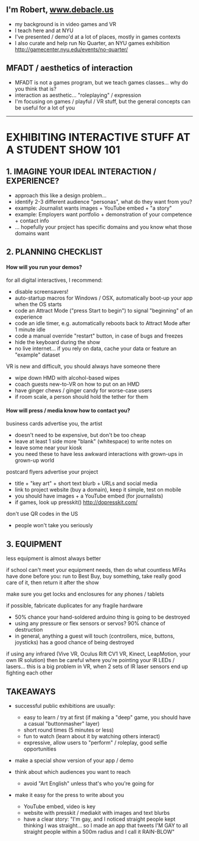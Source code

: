 ## I'm Robert, www.debacle.us
- my background is in video games and VR
- I teach here and at NYU
- I've presented / demo'd at a lot of places, mostly in games contexts
- I also curate and help run No Quarter, an NYU games exhibition http://gamecenter.nyu.edu/events/no-quarter/

## MFADT / aesthetics of interaction
- MFADT is not a games program, but we teach games classes... why do you think that is?
- interaction as aesthetic... "roleplaying" / expression
- I'm focusing on games / playful / VR stuff, but the general concepts can be useful for a lot of you

***

# EXHIBITING INTERACTIVE STUFF AT A STUDENT SHOW 101

## 1. IMAGINE YOUR IDEAL INTERACTION / EXPERIENCE?
- approach this like a design problem...
- identify 2-3 different audience "personas", what do they want from you?
- example: Journalist wants images + YouTube embed + "a story"
- example: Employers want portfolio + demonstration of your competence + contact info
- ... hopefully your project has specific domains and you know what those domains want

## 2. PLANNING CHECKLIST

#### How will you run your demos?

for all digital interactives, I recommend:
- disable screensavers!
- auto-startup macros for Windows / OSX, automatically boot-up your app when the OS starts
- code an Attract Mode ("press Start to begin") to signal "beginning" of an experience
- code an idle timer, e.g. automatically reboots back to Attract Mode after 1 minute idle
- code a manual override "restart" button, in case of bugs and freezes
- hide the keyboard during the show
- no live internet... if you rely on data, cache your data or feature an "example" dataset

VR is new and difficult, you should always have someone there
- wipe down HMD with alcohol-based wipes
- coach guests new-to-VR on how to put on an HMD
- have ginger chews / ginger candy for worse-case users
- if room scale, a person should hold the tether for them

#### How will press / media know how to contact you?

business cards advertise you, the artist
- doesn't need to be expensive, but don't be too cheap
- leave at least 1 side more "blank" (whitespace) to write notes on
- leave some near your kiosk
- you need these to have less awkward interactions with grown-ups in grown-up world

postcard flyers advertise your project
- title + "key art" + short text blurb + URLs and social media
- link to project website (buy a domain), keep it simple, test on mobile
- you should have images + a YouTube embed (for journalists)
- if games, look up presskit() http://dopresskit.com/

don't use QR codes in the US
- people won't take you seriously

## 3. EQUIPMENT

less equipment is almost always better

if school can't meet your equipment needs, then do what countless MFAs have done before you: run to Best Buy, buy something, take really good care of it, then return it after the show

make sure you get locks and enclosures for any phones / tablets

if possible, fabricate duplicates for any fragile hardware
- 50% chance your hand-soldered arduino thing is going to be destroyed
- using any pressure or flex sensors or servos? 90% chance of destruction
- in general, anything a guest will touch (controllers, mice, buttons, joysticks) has a good chance of being destroyed

if using any infrared (Vive VR, Oculus Rift CV1 VR, Kinect, LeapMotion, your own IR solution) then be careful where you're pointing your IR LEDs / lasers... this is a big problem in VR, when 2 sets of IR laser sensors end up fighting each other

## TAKEAWAYS

- successful public exhibitions are usually:
   - easy to learn / try at first (if making a "deep" game, you should have a casual "buttonmasher" layer)
   - short round times (5 minutes or less)
   - fun to watch (learn about it by watching others interact)
   - expressive, allow users to "perform" / roleplay, good selfie opportunities
   
- make a special show version of your app / demo

- think about which audiences you want to reach
   - avoid "Art English" unless that's who you're going for

- make it easy for the press to write about you
   - YouTube embed, video is key
   - website with presskit / mediakit with images and text blurbs
   - have a clear story: "I'm gay, and I noticed straight people kept thinking I was straight... so I made an app that tweets I'M GAY to all straight people within a 500m radius and I call it RAIN-BLOW"
